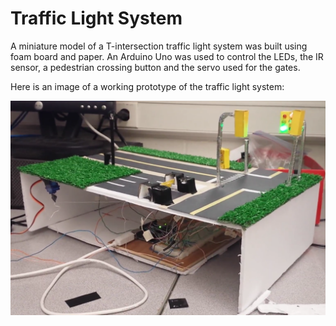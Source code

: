 # Traffic Light System

A miniature model of a T-intersection traffic light system was built using foam board and paper. An Arduino Uno was used to control the LEDs, the IR sensor, a pedestrian crossing button and the servo used for the gates. 

Here is an image of a working prototype of the traffic light system: 

<img src= "images/prototype%20image.png" width="700" align="middle">
